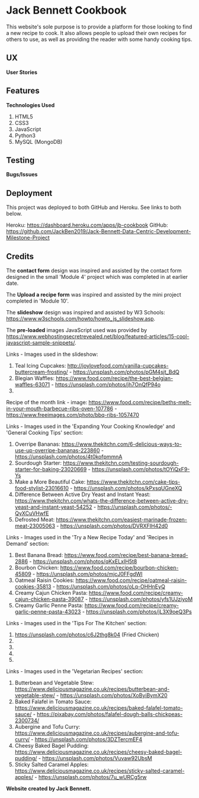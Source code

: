 # Jack Bennett Cookbook

This website's sole purpose is to provide a platform for those looking to find a new recipe to cook. It also allows people to upload their own recipes for others to use, as well as providing the reader with some handy cooking tips.

## UX



**User Stories**



## Features



**Technologies Used**

1. HTML5
2. CSS3
3. JavaScript
4. Python3
5. MySQL (MongoDB)

## Testing



**Bugs/Issues**



## Deployment

This project was deployed to both GitHub and Heroku. See links to both below.

Heroku: https://dashboard.heroku.com/apps/jb-cookbook
GitHub: https://github.com/JackBen2019/Jack-Bennett-Data-Centric-Development-Milestone-Project

## Credits

The **contact form** design was inspired and assisted by the contact form designed in the small 'Module 4' project which was completed in at earlier date.

The **Upload a recipe form** was inspired and assisted by the mini project completed in 'Module 10'.

The **slideshow** design was inspired and assisted by W3 Schools: https://www.w3schools.com/howto/howto_js_slideshow.asp.

The **pre-loaded** images JavaScript used was provided by https://www.webhostingsecretrevealed.net/blog/featured-articles/15-cool-javascript-sample-snippets/.

Links - Images used in the slideshow:

1. Teal Icing Cupcakes: http://joylovefood.com/vanilla-cupcakes-buttercream-frosting/ - https://unsplash.com/photos/pGM4sjt_BdQ
2. Blegian Waffles: https://www.food.com/recipe/the-best-belgian-waffles-63071 - https://unsplash.com/photos/jh7OnQfP94o
3. 

Recipe of the month link - image: https://www.food.com/recipe/beths-melt-in-your-mouth-barbecue-ribs-oven-107786 - https://www.freeimages.com/photo/bbq-ribs-1057470

Links - Images used in the 'Expanding Your Cooking Knowledge' and 'General Cooking Tips' section:

1. Overripe Bananas: https://www.thekitchn.com/6-delicious-ways-to-use-up-overripe-bananas-223860 - https://unsplash.com/photos/4t0kofpmmnA
2. Sourdough Starter: https://www.thekitchn.com/testing-sourdough-starter-for-baking-23020669 - https://unsplash.com/photos/tOYiQxF9-Ys
3. Make a More Beautiful Cake: https://www.thekitchn.com/cake-tips-food-stylist-23016610 - https://unsplash.com/photos/kPxsqUGneXQ
4. Difference Between Active Dry Yeast and Instant Yeast: https://www.thekitchn.com/whats-the-difference-between-active-dry-yeast-and-instant-yeast-54252 - https://unsplash.com/photos/-QyXCuVHwfE
5. Defrosted Meat: https://www.thekitchn.com/easiest-marinade-frozen-meat-23005063 - https://unsplash.com/photos/DVRXFIH42d0

Links - Images used in the 'Try a New Recipe Today' and 'Recipes in Demand' section:

1. Best Banana Bread: https://www.food.com/recipe/best-banana-bread-2886 - https://unsplash.com/photos/qKxELxIH5t8
2. Bourbon Chicken: https://www.food.com/recipe/bourbon-chicken-45809 - https://unsplash.com/photos/mjcJ0FFgdWI
3. Oatmeal Raisin Cookies: https://www.food.com/recipe/oatmeal-raisin-cookies-35813 - https://unsplash.com/photos/oLq-OHHnEyQ
4. Creamy Cajun Chicken Pasta: https://www.food.com/recipe/creamy-cajun-chicken-pasta-39087 - https://unsplash.com/photos/yfs1UJziyoM
5. Creamy Garlic Penne Pasta: https://www.food.com/recipe/creamy-garlic-penne-pasta-43023 - https://unsplash.com/photos/jL3X9oeQ3Ps

Links - Images used in the 'Tips For The Kitchen' section:

1. https://unsplash.com/photos/c6J2thg8k04 (Fried Chicken)
2. 
3. 
4. 
5. 

Links - Images used in the 'Vegetarian Recipes' section:

1. Butterbean and Vegetable Stew: https://www.deliciousmagazine.co.uk/recipes/butterbean-and-vegetable-stew/ - https://unsplash.com/photos/XoByiBymX20
2. Baked Falafel in Tomato Sauce: https://www.deliciousmagazine.co.uk/recipes/baked-falafel-tomato-sauce/ - https://pixabay.com/photos/falafel-dough-balls-chickpeas-2300734/
3. Aubergine and Tofu Curry: https://www.deliciousmagazine.co.uk/recipes/aubergine-and-tofu-curry/ - https://unsplash.com/photos/3DZTercmEF4
4. Cheesy Baked Bagel Pudding: https://www.deliciousmagazine.co.uk/recipes/cheesy-baked-bagel-pudding/ - https://unsplash.com/photos/Vuvaw92UbsM
5. Sticky Salted Caramel Apples: https://www.deliciousmagazine.co.uk/recipes/sticky-salted-caramel-apples/ - https://unsplash.com/photos/7u_wURCg5rw


**Website created by Jack Bennett.**